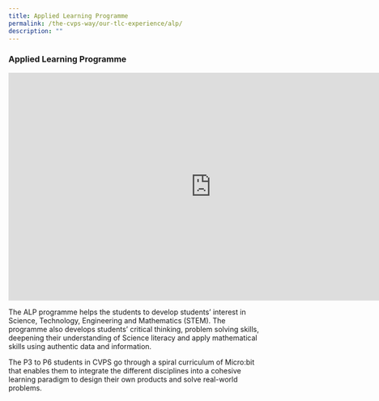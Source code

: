 ```yaml
---
title: Applied Learning Programme
permalink: /the-cvps-way/our-tlc-experience/alp/
description: ""
---
```

### **Applied Learning Programme**

<iframe allowfullscreen="true" height="450" width="800" frameborder="0" src="https://docs.google.com/presentation/d/e/2PACX-1vTp9iGCLEq0LHOnxQeq9NfaJB4l4yNz86CI4dqIzfRmZQkr8FG9zYDbcOR1YZcohHyPxhntc3QFJrPR/embed?start=false&amp;loop=false&amp;delayms=3000"></iframe>

The ALP programme helps the students to develop students’ interest in Science, Technology, Engineering and Mathematics (STEM). The programme also develops students’ critical thinking, problem solving skills, deepening their understanding of Science literacy and apply mathematical skills using authentic data and information.&nbsp;

The P3 to P6 students in CVPS go through a spiral curriculum of Micro:bit that enables them to integrate the different disciplines into a cohesive learning paradigm to design their own products and solve real-world problems.